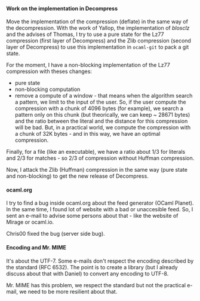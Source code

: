 #### Work on the implementation in Decompress

Move the  implementation of  the compression (deflate)  in the  same way  of the
decompression.  With the work of Yallop, the implementation of _blosclz_ and the
advises of Thomas,  I  try to use a  pure state for the  Lz77 compression (first
layer of Decompress) and the Zlib compression  (second layer of Decompress) to use
this implementation in `ocaml-git` to pack a git state.

For the  moment,  I have a  non-blocking implementation of  the Lz77 compression
with theses changes:
* pure state
* non-blocking computation
* remove a  compute  of  a  window  -  that  means  when  the algorithm search a
pattern,  we limit to  the  input  of  the  user.  So,  if  the user compute the
compression with a chunk of 4096  bytes (for example),  we search a pattern only
on this chunk  (but  theorically,  we  can  keep  ~  28671  bytes) and the ratio
between the literal and the distance for this compression will be bad.  But,  in
a practical world,  we compute  the compression with a chunk of  32K bytes - and
in this way, we have an optimal compression.

Finally,  for a file  (like  an  executable),  we  have  a  ratio  about 1/3 for
literals  and  2/3  for  matches  -   so  2/3  of  compression  without  Huffman
compression.

Now,  I attack  the Zlib (Huffman) compression  in the same way  (pure state and
non-blocking) to get the new release of Decompress.

#### ocaml.org

I try to  find a bug inside  ocaml.org about the feed  generator (OCaml Planet).
In the same time,  I found lot of website with a bad or unaccesible feed.  So, I
sent an e-mail  to advise some persons  about that - like the  website of Mirage
or ocaml.io.

Chris00 fixed the bug (server side bug).

#### Encoding and Mr. MIME

It's about the UTF-7.  Some e-mails don't  respect the encoding described by the
standard (RFC  6532).  The point is to  create a library (but  I already discuss
about that with Daniel) to convert any encoding to UTF-8.

Mr.  MIME has this  problem,  we  respect  the  standard  but  not the practical
e-mail, we need to be more resilient about that.
